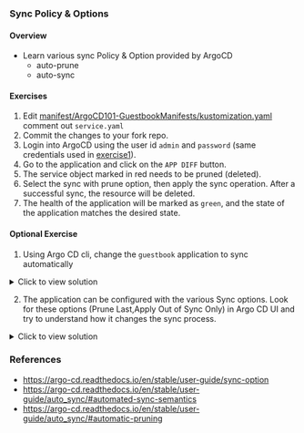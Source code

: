 ### Sync Policy & Options

#### Overview

-  Learn various sync Policy & Option provided by ArgoCD
    - auto-prune
    - auto-sync

#### Exercises

1. Edit  [manifest/ArgoCD101-GuestbookManifests/kustomization.yaml](https://github.com/argocon22Workshop/ArgoCDRollouts/blob/main/manifests/ArgoCD101-GuestbookManifests/kustomization.yaml#L5) comment out `service.yaml`
1. Commit the changes to your fork repo.
1. Login into ArgoCD using the user id `admin` and `password` (same credentials used in [exercise1][1]).
1. Go to the application and click on the `APP DIFF` button.
1. The service object marked in red needs to be pruned (deleted).
1. Select the sync with prune option, then apply the sync operation. After a successful  sync, the resource will be deleted.
1. The health of the application will be marked as  `green`, and the state of the application matches the desired state.

#### Optional Exercise

1. Using Argo CD cli, change the `guestbook` application to sync automatically

<details>
<summary>Click to view solution</summary>

<ul>
<li>Run the below commands:

```sh
argocd --port-forward --port-forward-namespace argocd login
argocd --port-forward-namespace argocd app set guestbook  --sync-policy automated
```
</li>
<li>Verify the change applied in the application:

```sh
argocd --port-forward-namespace argocd app get guestbook
Output:
...
Sync Policy:        Automated
...
```
</li>
</ul>
</details>

2. The application can be configured with the various Sync options. Look for these options (Prune Last,Apply Out of Sync Only) in Argo CD UI and try to understand how it changes the sync process.

<details>
<summary>Click to view solution</summary>
<ul>
<li>Edit the application on the ArgoCD UI.</li>
<li>Select and Save the Sync option you want to enable in the application.</li>
<li>Usually in production, you will use CLI or add annotation to your Gitops application manifest.</li>
</ul>
</details>

### References
- https://argo-cd.readthedocs.io/en/stable/user-guide/sync-option
- https://argo-cd.readthedocs.io/en/stable/user-guide/auto_sync/#automated-sync-semantics
- https://argo-cd.readthedocs.io/en/stable/user-guide/auto_sync/#automatic-pruning

[1]: exercise1.md
